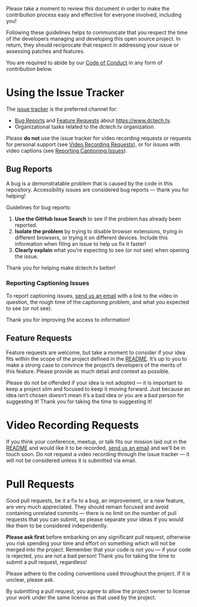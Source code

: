 Please take a moment to review this document in order to make the contribution process easy and effective for everyone involved, including you!

Following these guidelines helps to communicate that you respect the time of the developers managing and developing this open source project. In return, they should reciprocate that respect in addressing your issue or assessing patches and features.

You are required to abide by our [Code of Conduct](CODE_OF_CONDUCT.md) in any form of contribution below.

# Using the Issue Tracker

The [issue tracker](https://github.com/adunkman/dctech.tv/issues) is the preferred channel for:

 - [Bug Reports](#bug-reports) and [Feature Requests](#feature-requests) about https://www.dctech.tv.
 - Organizational tasks related to the dctech.tv organization.

Please **do not** use the issue tracker for video recording requests or requests for personal support (see [Video Recording Requests](#video-recording-requests)), or for issues with video captions (see [Reporting Captioning Issues](#reporting-captioning-issues)).

## Bug Reports

A bug is a demonstratable problem that is caused by the code in this repository. Accessibility issues are considered bug reports — thank you for helping!

Guidelines for bug reports:

1. **Use the GitHub Issue Search** to see if the problem has already been reported.
2. **Isolate the problem** by trying to disable browser extensions, trying in different browsers, or trying it on different devices. Include this information when filing an issue to help us fix it faster!
3. **Clearly explain** what you’re expecting to see (or not see) when opening the issue.

Thank you for helping make dctech.tv better!

### Reporting Captioning Issues

To report captioning issues, [send us an email](mailto:support@dctech.tv?subject=Captioning%20Issue) with a link to the video in question, the rough time of the captioning problem, and what you expected to see (or not see).

Thank you for improving the access to information!

## Feature Requests

Feature requests are welcome, but take a moment to consider if your idea fits within the scope of the project defined in the [README](README.md). It’s up to you to make a strong case to convince the project’s developers of the merits of this feature. Please provide as much detail and context as possible.

Please do not be offended if your idea is not adopted — it is important to keep a project slim and focused to keep it moving forward. Just because an idea isn’t chosen doesn’t mean it’s a bad idea or you are a bad person for suggesting it! Thank you for taking the time to suggesting it!

# Video Recording Requests

If you think your conference, meetup, or talk fits our mission laid out in the [README](README.md) and would like it to be recorded, [send us an email](mailto:support@dctech.tv?subject=Recording%20Request) and we’ll be in touch soon. Do not request a video recording through the issue tracker — it will not be considered unless it is submitted via email.

# Pull Requests

Good pull requests, be it a fix to a bug, an improvement, or a new feature, are very much appreciated. They should remain focused and avoid containing unrelated commits — there is no limit on the number of pull requests that you can submit, so please separate your ideas if you would like them to be considered independently.

**Please ask first** before embarking on any significant pull request, otherwise you risk spending your time and effort on something which will not be merged into the project. Remember that your code is not you — if your code is rejected, you are not a bad person! Thank you for taking the time to submit a pull request, regardless!

Please adhere to the coding conventions used throughout the project. If it is unclear, please ask.

By submitting a pull request, you agree to allow the project owner to license your work under the same license as that used by the project.
